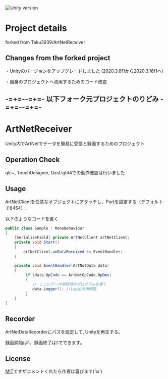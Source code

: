 ![Unity version](https://img.shields.io/badge/Unity-2020.3.16f1-blue.svg)

# Project details
forked from Taku3939/ArtNetReceiver

## Changes from the forked project

・Unityのバージョンをアップグレードしました (2020.3.6f1から2020.3.16f1へ)

・自身のプロジェクトへ流用するためのコード改変




## -=+=--=+=- 以下フォーク元プロジェクトのりどみ -=+=--=+=-
# ArtNetReceiver
Unity内でArtNetでデータを簡易に受信と録画するためのプロジェクト

## Operation Check
qlc+, TouchDesigner, DasLight4での動作確認は行いました

## Usage

ArtNetClientを任意なオブジェクトにアタッチし、Portを設定する（デフォルトで6454）.


以下のようなコードを書く

```C# : データ受信のサンプルコード
public class Sample : MonoBehaviour
{
    [SerializeField] private ArtNetClient artNetClient;
    private void Start()
    {
        artNetClient.onDataReceived += EventHandler;
    }

    private void EventHandler(ArtNetData data)
    {
         if (data.OpCode == ArtNetOpCode.OpDmx)
         {
        	// ここにデータ受信時のプログラムを書く
	        data.Logger(); //Log出力用関数 
         }
    }
}
```

## Recorder

ArtNetDataRecorderにパスを設定して, Unityを再生する。

録画開始は`R`、録画終了は`S`でできます。

License
-------

[MIT](LICENSE.md)ですがコメントくれたら作者は喜びます(*'ω'*)
